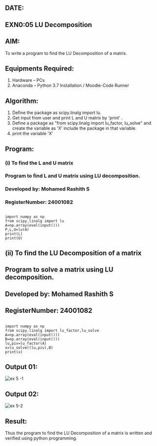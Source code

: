 ## DATE:
## EXN0:05 LU Decomposition 

## AIM:
To write a program to find the LU Decomposition of a matrix.

## Equipments Required:
1. Hardware – PCs
2. Anaconda – Python 3.7 Installation / Moodle-Code Runner

## Algorithm:
1. Define the package as scipy.linalg import lu.
2. Get input from user and print L and U matrix by 'print' .
3. Define a package as "from scipy.linalg import lu_factor, lu_solve" and create the variable as 'X' include the package in that variable.
4. print the variable 'X'

## Program:
### (i) To find the L and U matrix
### Program to find L and U matrix using LU decomposition.
### Developed by: Mohamed Rashith S
### RegisterNumber: 24001082
```

import numpy as np
from scipy.linalg import lu
A=np.array(eval(input()))
P,L,U=lu(A)
print(L)
print(U)
```
## (ii) To find the LU Decomposition of a matrix

## Program to solve a matrix using LU decomposition.
## Developed by: Mohamed Rashith S
## RegisterNumber: 24001082


```

import numpy as np
from scipy.linalg import lu_factor,lu_solve
A=np.array(eval(input()))
B=np.array(eval(input()))
lu,piv=lu_factor(A)
x=lu_solve((lu,piv),B)
print(x)
```

## Output 01:
![ex  5 -1](https://github.com/user-attachments/assets/84944ab3-12c7-4379-882c-448fbd1e4b71)




## Output 02:
![ex 5-2](https://github.com/user-attachments/assets/ddc83ccf-bbe4-438a-b4c9-516a4dfa6cde)

## Result:
Thus the program to find the LU Decomposition of a matrix is written and verified using python programming.

